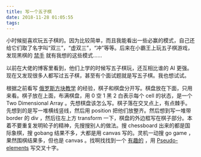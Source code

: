 ```yaml
---
title: 写一个五子棋
date: 2018-11-28 01:05:55
tags:
---
```


小时候挺喜欢玩五子棋的。因为比较简单，而且我能看出一些必赢的模式，自己还给它们取了名字叫“双三”，“虚双三”，“冲”等等。后来在小霸王上玩五子棋游戏，发现黑棋的 [禁手](http://587.renju.org.tw/teach/teach018.htm) 就有我想的这些模式……

以前在大佬的博客里看到，他们上学的时候写五子棋玩，还互相比谁的 AI 更强。现在又发现很多人都写过五子棋，甚至有个面试题就是写五子棋。我也想试试。

根据之前看写 [俄罗斯方块教学](https://www.youtube.com/watch?v=H2aW5V46khA) 的经验，棋子和棋盘分开写。棋盘放在下面，只用来看。棋子放在上面，布满棋盘，用 0 空 1 黑 2 白表示每个 cell 的状态，是一个 Two Dimensional Array 。先想棋盘该怎么写。棋子落在交叉点上，有点棘手。先想到的是写一堆横线竖线，然后用 position 把他们放整齐。然后想到写一堆带 border 的 div ，然后往左上方 transform 一下，棋盘的外边框写在棋子部分。本着不要重复发明轮子的精神，先搜搜别人的做法。搜 chessboard 出来的都是国际象棋，搜 gobang 结果不多，大都是用 canvas 写的。灵机一动搜 go game ，果然围棋结果多，但也是 canvas 。找啊找找到一个 [有趣的](https://github.com/cjlarose/react-go) ，用 [Pseudo-elements](https://developer.mozilla.org/en-US/docs/Web/CSS/Pseudo-elements) 写交叉十字。